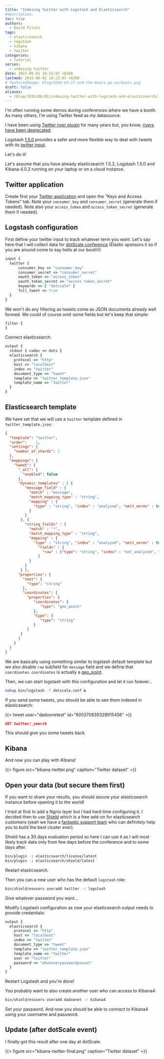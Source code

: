 ```yaml
---
title: "Indexing Twitter with Logstash and Elasticsearch"
#description: 
toc: true
authors:
  - David Pilato
tags:
  - elasticsearch
  - logstash
  - kibana
  - twitter
categories:
  - tutorial
series:
  - indexing twitter
date: 2015-06-01 16:23:03 +0200
lastmod: 2015-06-02 18:23:03 +0200
# featuredImage: blog/2016-03-17-and-the-beats-go-on/beats.png
draft: false
aliases:
  - /blog/2015/06/01/indexing-twitter-with-logstash-and-elasticsearch/
---
```


I'm often running some demos during conferences where we have a booth.
As many others, I'm using Twitter feed as my datasource.

I have been using [Twitter river plugin](https://github.com/elastic/elasticsearch-river-twitter) for many years but, you know, [rivers have been deprecated](https://www.elastic.co/blog/deprecating_rivers).

Logstash [1.5.0](https://www.elastic.co/blog/logstash-1-5-0-ga-released) provides a safer and more flexible way to deal with tweets with its [twitter input](https://www.elastic.co/guide/en/logstash/current/plugins-inputs-twitter.html).

Let's do it!

<!-- more -->

Let's assume that you have already elasticsearch 1.5.2, Logstash 1.5.0 and Kibana 4.0.2 running on your laptop or on a cloud instance.

## Twitter application

Create first your [Twitter application](https://apps.twitter.com/) and open the "Keys and Access Tokens" tab.
Note your `consumer_key` and `consumer_secret` (generate them if needed).
Note also your `access_token` and `access_token_secret` (generate them if needed).

## Logstash configuration

First define your twitter input to track whatever term you want. Let's say here that I will collect data for [dotScale conference](http://www.dotscale.io/) (Elastic sponsors it so if you are around come to say hello at our booth!):

```ruby
input {
  twitter {
      consumer_key => "consumer_key"
      consumer_secret => "consumer_secret"
      oauth_token => "access_token"
      oauth_token_secret => "access_token_secret"
      keywords => [ "dotscale" ]
      full_tweet => true
  }
}
```

We won't do any filtering as tweets come as JSON documents already well formed.
We could of course omit some fields but let's keep that simple:

```ruby
filter {
}
```

Connect elasticsearch:

```ruby
output {
  stdout { codec => dots }
  elasticsearch {
    protocol => "http"
    host => "localhost"
    index => "twitter"
    document_type => "tweet"
    template => "twitter_template.json"
    template_name => "twitter"
  }
}
```

## Elasticsearch template

We have set that we will use a `twitter` template defined in `twitter_template.json`:

```json
{
  "template": "twitter",
  "order":    1, 
  "settings": {
    "number_of_shards": 1 
  },
  "mappings": {
    "tweet": { 
      "_all": {
        "enabled": false
      },
      "dynamic_templates" : [ {
         "message_field" : {
           "match" : "message",
           "match_mapping_type" : "string",
           "mapping" : {
             "type" : "string", "index" : "analyzed", "omit_norms" : true
           }
         }
       }, {
         "string_fields" : {
           "match" : "*",
           "match_mapping_type" : "string",
           "mapping" : {
             "type" : "string", "index" : "analyzed", "omit_norms" : true,
               "fields" : {
                 "raw" : {"type": "string", "index" : "not_analyzed", "ignore_above" : 256}
               }
           }
         }
       } ],
      "properties": {
        "text": {
          "type": "string"
        },
        "coordinates": {
          "properties": {
             "coordinates": {
                "type": "geo_point"
             },
             "type": {
                "type": "string"
             }
          }
       }
      }
    }
  }
}
```

We are basically using something similar to logstash default template but we also disable `raw` subfield for `message` field and we define that `coordinates.coordinates` is actually a [geo_point](https://www.elastic.co/guide/en/elasticsearch/reference/current/mapping-geo-point-type.html).

Then, we can start logstash with this configuration and let it run forever...

```sh
nohup bin/logstash -f dotscale.conf &
```

If you send some tweets, you should be able to see them indexed in elasticsearch:

{{< tweet user="dadoonetest" id="605370839328915456" >}}

```json
GET twitter/_search
```

This should give you some tweets back.

## Kibana

And now you can play with Kibana!

{{< figure src="kibana-twitter.png" caption="Twitter dataset" >}}

## Open your data (but secure them first)

If you want to share your results, you should secure your elasticsearch instance before opening it to the world!

I tried at first to add a Ngnix layer but I had hard time configuring it.
I decided then to use [Shield](https://www.elastic.co/products/shield) which is a free add-on for elasticsearch customers (yeah we have a [fantastic support team](https://www.elastic.co/subscriptions) who can definitely help you to build the best cluster ever).

Shield has a 30 days evaluation period so here I can use it as I will most likely track data only from few days before the conference and to some days after.

```sh
bin/plugin -i elasticsearch/license/latest
bin/plugin -i elasticsearch/shield/latest
```

Restart elasticsearch.

Then you can a new user who has the default `logstash` role:

```sh
bin/shield/esusers useradd twitter -r logstash
```

Give whatever password you want...

Modify Logstash configuration as now your elasticsearch output needs to provide credentials:

```ruby
output {
  elasticsearch {
    protocol => "http"
    host => "localhost"
    index => "twitter"
    document_type => "tweet"
    template => "twitter_template.json"
    template_name => "twitter"
    user => "twitter"
    password => "whateverpasswordyouset"
  }
}
```

Restart Logstash and you're done!

You probably want to also create another user who can access to Kibana4:

```sh
bin/shield/esusers useradd dadoonet -r kibana4
```

Set your password. And now you should be able to connect to Kibana4 using your username and password.

## Update (after dotScale event)

I finally got this result after one day at dotScale.

{{< figure src="kibana-twitter-final.png" caption="Twitter dataset" >}}
